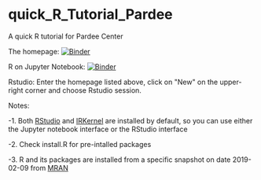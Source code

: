 # quick_R_Tutorial_Pardee

A quick R tutorial for Pardee Center


The homepage: [![Binder](https://mybinder.org/badge_logo.svg)](https://mybinder.org/v2/gh/quciet/quick_R_Tutorial_Pardee/master)


R on Jupyter Notebook: [![Binder](https://mybinder.org/badge_logo.svg)](https://mybinder.org/v2/gh/quciet/quick_R_Tutorial_Pardee/master?filepath=R%20Tutorial%201%20Pardee.ipynb)


Rstudio: Enter the homepage listed above, click on "New" on the upper-right corner and choose Rstudio session.



Notes:

-1. Both [RStudio](https://www.rstudio.com/) and [IRKernel](https://irkernel.github.io/)
are installed by default, so you can use either the Jupyter notebook interface or
the RStudio interface

-2. Check install.R for pre-intalled packages

-3. R and its packages are installed from a specific snapshot on date 2019-02-09 from [MRAN](https://mran.microsoft.com/documents/rro/reproducibility)
